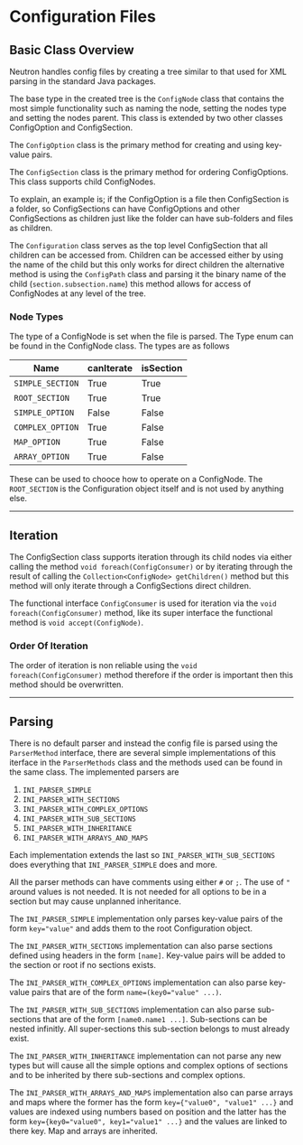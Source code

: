 # Configuration Files

## Basic Class Overview

Neutron handles config files by creating a tree similar to that used for XML parsing in the standard Java packages.

The base type in the created tree is the `ConfigNode` class that contains the most simple functionality such as naming the node, setting the nodes type and setting the nodes parent. This class is extended by two other classes ConfigOption and ConfigSection.

The `ConfigOption` class is the primary method for creating and using key-value pairs.

The `ConfigSection` class is the primary method for ordering ConfigOptions. This class supports child ConfigNodes.

To explain, an example is; if the ConfigOption is a file then ConfigSection is a folder, so ConfigSections can have ConfigOptions and other ConfigSections as children just like the folder can have sub-folders and files as children.

The `Configuration` class serves as the top level ConfigSection that all children can be accessed from. Children can be accessed either by using the name of the child but this only works for direct children the alternative method is using the `ConfigPath` class and parsing it the binary name of the child (`section.subsection.name`) this method allows for access of ConfigNodes at any level of the tree.

### Node Types

The type of a ConfigNode is set when the file is parsed. The Type enum can be found in the ConfigNode class. The types are as follows

| Name             | canIterate | isSection |
|------------------|------------|-----------|
| `SIMPLE_SECTION` | True       | True      |
| `ROOT_SECTION`   | True       | True      |
| `SIMPLE_OPTION`  | False      | False     |
| `COMPLEX_OPTION` | True       | False     |
| `MAP_OPTION`     | True       | False     |
| `ARRAY_OPTION`   | True       | False     |

These can be used to chooce how to operate on a ConfigNode. The `ROOT_SECTION` is the Configuration object itself and is not used by anything else.

---

## Iteration

The ConfigSection class supports iteration through its child nodes via either calling the method `void foreach(ConfigConsumer)` or by iterating through the result of calling the `Collection<ConfigNode> getChildren()` method but this method will only iterate through a ConfigSections direct children.

The functional interface `ConfigConsumer` is used for iteration via the `void foreach(ConfigConsumer)` method, like its super interface the functional method is `void accept(ConfigNode)`.

### Order Of Iteration

The order of iteration is non reliable using the `void foreach(ConfigConsumer)` method therefore if the order is important then this method should be overwritten.

---

## Parsing

There is no default parser and instead the config file is parsed using the `ParserMethod` interface, there are several simple implementations of this iterface in the `ParserMethods` class and the methods used can be found in the same class. The implemented parsers are

1. `INI_PARSER_SIMPLE`
2. `INI_PARSER_WITH_SECTIONS`
3. `INI_PARSER_WITH_COMPLEX_OPTIONS`
4. `INI_PARSER_WITH_SUB_SECTIONS`
5. `INI_PARSER_WITH_INHERITANCE`
6. `INI_PARSER_WITH_ARRAYS_AND_MAPS`

Each implementation extends the last so `INI_PARSER_WITH_SUB_SECTIONS` does everything that `INI_PARSER_SIMPLE` does and more.

All the parser methods can have comments using either `#` or `;`. The use of `"` around values is not needed. It is not needed for all options to be in a section but may cause unplanned inheritance.

The `INI_PARSER_SIMPLE` implementation only parses key-value pairs of the form `key="value"` and adds them to the root Configuration object.

The `INI_PARSER_WITH_SECTIONS` implementation can also parse sections defined using headers in the form `[name]`. Key-value pairs will be added to the section or root if no sections exists.

The `INI_PARSER_WITH_COMPLEX_OPTIONS` implementation can also parse key-value pairs that are of the form `name=(key0="value" ...)`.

The `INI_PARSER_WITH_SUB_SECTIONS` implementation can also parse sub-sections that are of the form `[name0.name1 ...]`. Sub-sections can be nested infinitly. All super-sections this sub-section belongs to must already exist.

The `INI_PARSER_WITH_INHERITANCE` implementation can not parse any new types but will cause all the simple options and complex options of sections and to be inherited by there sub-sections and complex options.

The `INI_PARSER_WITH_ARRAYS_AND_MAPS` implementation also can parse arrays and maps where the former has the form `key={"value0", "value1" ...}` and values are indexed using numbers based on position and the latter has the form `key={key0="value0", key1="value1" ...}` and the values are linked to there key. Map and arrays are inherited.
